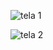 ![tela 1](https://github.com/julianemayara/BalleCoffee/assets/80775242/11af2d1a-d2d0-4655-8619-a553f2e58213)


![tela 2](https://github.com/julianemayara/BalleCoffee/assets/80775242/9c509ab3-fa4b-48e3-a86d-315187f17f59)

